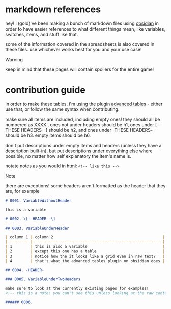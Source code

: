 # markdown references

hey! i (gold)'ve been making a bunch of markdown files using [obsidian](https://obsidian.md) in order to have easier references to what different things mean, like variables, switches, items, and stuff like that.

some of the information covered in the spreadsheets is also covered in these files. use whichever works best for you and your use case!

> [!WARNING]
> keep in mind that these pages will contain spoilers for the entire game!

# contribution guide

in order to make these tables, i'm using the plugin [advanced tables](https://github.com/tgrosinger/advanced-tables-obsidian) - either use that, or follow the same syntax when contributing.

make sure all items are included, including empty ones! they should all be numbered as XXXX., ones not under headers should be h1, ones under \[--THESE HEADERS--\] should be h2, and ones under -THESE HEADERS- should be h3. empty items should be h6.

don't put descriptions under empty items and headers (unless they have a description built-in), but put descriptions under everything else where possible, no matter how self explanatory the item's name is.

notate notes as  you would in html: `<!-- like this -->`

> [!NOTE]
> there are exceptions! some headers aren't formatted as the header that they are, for example

```md
# 0001. VariableWithoutHeader

this is a variable

# 0002. \[--HEADER--\]

## 0003. VariableUnderHeader

| column 1 | column 2                                                |
| -------- | ------------------------------------------------------- |
| 1        | this is also a variable                                 |
| 2        | except this one has a table                             |
| 3        | notice how the it looks like a grid even in raw text?   |
| 4        | that's what the advanced tables plugin on obsidian does |

## 0004. -HEADER-

### 0005. VariableUnderTwoHeaders

make sure to look at the currently existing pages for examples!
<!-- this is a note! you can't see this unless looking at the raw content of the file -->

###### 0006.
```